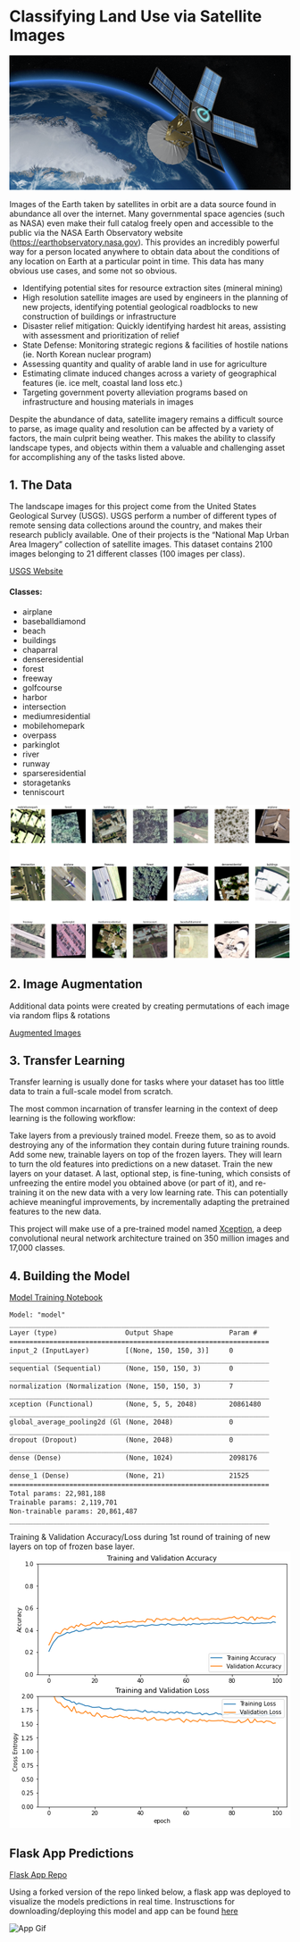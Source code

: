 # Classifying Land Use via Satellite Images
![cover_photo](satellite_image.png)

Images of the Earth taken by satellites in orbit are a data source found in abundance all over the internet. Many governmental space agencies (such as NASA) even make their full catalog freely open and accessible to the public via the NASA Earth Observatory website (https://earthobservatory.nasa.gov). This provides an incredibly powerful way for a person located anywhere to obtain data about the conditions of any location on Earth at a particular point in time. This data has many obvious use cases, and some not so obvious.
- Identifying potential sites for resource extraction sites (mineral mining)
- High resolution satellite images are used by engineers in the planning of new projects, identifying potential geological roadblocks to new construction of buildings or infrastructure 
- Disaster relief mitigation: Quickly identifying hardest hit areas, assisting with assessment and prioritization of relief 
- State Defense: Monitoring strategic regions & facilities of hostile nations (ie. North Korean nuclear program)
- Assessing quantity and quality of arable land in use for agriculture  
- Estimating climate induced changes across a variety of geographical features (ie. ice melt, coastal land loss etc.)
- Targeting government poverty alleviation programs based on infrastructure and housing materials in images

Despite the abundance of data, satellite imagery remains a  difficult source to parse, as image quality and resolution can be affected by a variety of factors, the main culprit being weather. This makes the ability to classify landscape types, and objects within them a valuable and challenging asset for accomplishing any of the tasks listed above. 
	



## 1. The Data

The landscape images for this project come from the United States Geological Survey (USGS). USGS perform a number of different types of remote sensing data collections around the country, and makes their research publicly available. One of their projects is the “National Map Urban Area Imagery” collection of satellite images. This dataset contains 2100 images belonging to 21 different classes (100 images per class). 

[USGS Website](https://www.usgs.gov/products/data-and-tools/data-and-tools-topics)
#### Classes: 
- airplane
- baseballdiamond
- beach
- buildings
- chaparral
- denseresidential
- forest
- freeway
- golfcourse
- harbor
- intersection
- mediumresidential
- mobilehomepark
- overpass
- parkinglot
- river
- runway
- sparseresidential
- storagetanks
- tenniscourt

![Class Examples](examples.png)

## 2. Image Augmentation

Additional data points were created by creating permutations of each image via random flips & rotations

[Augmented Images](augmentations.png)

## 3. Transfer Learning

Transfer learning is usually done for tasks where your dataset has too little data to train a full-scale model from scratch.

The most common incarnation of transfer learning in the context of deep learning is the following workflow:

Take layers from a previously trained model.
Freeze them, so as to avoid destroying any of the information they contain during future training rounds.
Add some new, trainable layers on top of the frozen layers. They will learn to turn the old features into predictions on a new dataset.
Train the new layers on your dataset.
A last, optional step, is fine-tuning, which consists of unfreezing the entire model you obtained above (or part of it), and re-training it on the new data with a very low learning rate. This can potentially achieve meaningful improvements, by incrementally adapting the pretrained features to the new data.

This project will make use of a pre-trained model named [Xception](https://keras.io/api/applications/xception/), a deep convolutional neural network architecture trained on 350 million images and 17,000 classes.



## 4. Building the Model

[Model Training Notebook](Land_Use_Classification_2_0.ipynb)

```
Model: "model"
_________________________________________________________________
Layer (type)                 Output Shape              Param #   
=================================================================
input_2 (InputLayer)         [(None, 150, 150, 3)]     0         
_________________________________________________________________
sequential (Sequential)      (None, 150, 150, 3)       0         
_________________________________________________________________
normalization (Normalization (None, 150, 150, 3)       7         
_________________________________________________________________
xception (Functional)        (None, 5, 5, 2048)        20861480  
_________________________________________________________________
global_average_pooling2d (Gl (None, 2048)              0         
_________________________________________________________________
dropout (Dropout)            (None, 2048)              0         
_________________________________________________________________
dense (Dense)                (None, 1024)              2098176   
_________________________________________________________________
dense_1 (Dense)              (None, 21)                21525     
=================================================================
Total params: 22,981,188
Trainable params: 2,119,701
Non-trainable params: 20,861,487
_________________________________________________________________
```

Training & Validation Accuracy/Loss during 1st round of training of new layers on top of frozen base layer.
![Accuracy & Loss](first_training_round.png)





## Flask App Predictions
[Flask App Repo](https://github.com/mtobeiyf/keras-flask-deploy-webapp)

Using a forked version of the repo linked below, a flask app was deployed to visualize the models predictions in real time. Instrusctions for downloading/deploying this model and app can be found [here](https://github.com/KevinmKrieg/satellite-image-classification/blob/main/flask_webapp/README.md)

![App Gif](https://j.gifs.com/w0rxMX.gif)


